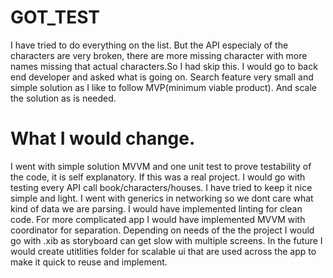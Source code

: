 # GOT_TEST
I have tried to do everything on the list. 
But the API especialy of the characters are very broken, there are more missing character with more names missing that actual characters.So I had skip this. I would go to back end developer and asked what is going on.
Search feature very small and simple solution as I like to follow MVP(minimum viable product). And scale the solution as is needed. 
# What I would change.


I went with simple solution MVVM and one unit test to prove testability of the code, it is self explanatory. 
If this was a real project. I would go with testing every API call book/characters/houses. 
I have tried to keep it nice simple and light. I went with generics in networking so we dont care what kind of data we are parsing. 
I would have implemented linting for clean code. For more complicated app I would have implemented MVVM with coordinator for separation.
Depending on needs of the the project I would go with .xib as storyboard can get slow with multiple screens.
In the future I would create utitlities folder for scalable ui that are used across the app to make it quick to reuse and implement.
